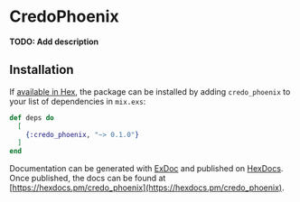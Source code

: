 # CredoPhoenix

**TODO: Add description**

## Installation

If [available in Hex](https://hex.pm/docs/publish), the package can be installed
by adding `credo_phoenix` to your list of dependencies in `mix.exs`:

```elixir
def deps do
  [
    {:credo_phoenix, "~> 0.1.0"}
  ]
end
```

Documentation can be generated with [ExDoc](https://github.com/elixir-lang/ex_doc)
and published on [HexDocs](https://hexdocs.pm). Once published, the docs can
be found at [https://hexdocs.pm/credo_phoenix](https://hexdocs.pm/credo_phoenix).

